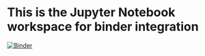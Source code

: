 # This is the Jupyter Notebook workspace for binder integration

[![Binder](https://mybinder.org/badge_logo.svg)](https://mybinder.org/v2/gh/sarkarchandan/binder_ds_workspace.git/master)
